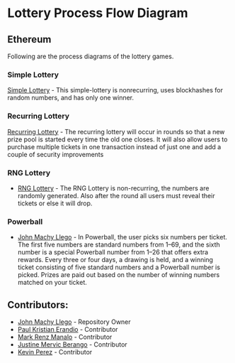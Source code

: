 # Lottery Process Flow Diagram

## Ethereum
Following are the process diagrams of the lottery games.

### Simple Lottery
[Simple Lottery](https://github.com/johnmackyllego/lottery/blob/master/ethereum/simple-lottery/Simple-lottery.jpg) - This simple-lottery is nonrecurring, uses blockhashes for random numbers, and has only
one winner.

### Recurring Lottery
[Recurring Lottery](https://github.com/johnmackyllego/lottery/blob/master/ethereum/recurring/RecurringLottery(eth).jpg) - The
recurring lottery will occur in rounds so that a new prize pool is started every
time the old one closes. It will also allow users to purchase multiple
tickets in one transaction instead of just one and add a couple of security
improvements

### RNG Lottery
* [RNG Lottery](https://github.com/johnmackyllego/lottery/blob/master/ethereum/rng%20lottery/RNG%20Lotter.jpg) - The RNG Lottery is non-recurring, the numbers are randomly generated. Also after the round all users must reveal their tickets or else it will drop.

### Powerball
* [John Machy Llego](https://github.com/johnmackyllego/lottery/blob/master/ethereum/powerball/Ethereum-PowerBall-Flow-Design.jpg) - In Powerball, the user picks six numbers per ticket. The first five
numbers are standard numbers from 1–69, and the sixth number is a
special Powerball number from 1–26 that offers extra rewards. Every three
or four days, a drawing is held, and a winning ticket consisting of five
standard numbers and a Powerball number is picked. Prizes are paid out
based on the number of winning numbers matched on your ticket.

## Contributors:

* [John Machy Llego](https://github.com/johnmackyllego) - Repository Owner  
* [Paul Kristian Erandio](https://github.com/tensaipaul) - Contributor  
* [Mark Renz Manalo](https://github.com/mark-renz) - Contributor  
* [Justine Mervic Berango](https://github.com/hustino) - Contributor  
* [Kevin Perez](https://github.com/kvzprz) - Contributor  

